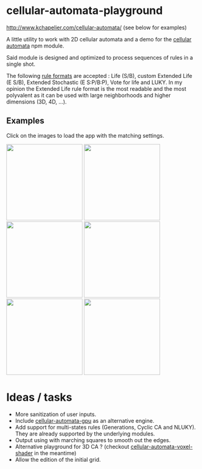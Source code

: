# cellular-automata-playground

http://www.kchapelier.com/cellular-automata/ (see below for examples)

A little utility to work with 2D cellular automata and a demo for the [cellular automata](https://github.com/kchapelier/cellular-automata) npm module.

Said module is designed and optimized to process sequences of rules in a single shot.

The following [rule formats](https://github.com/kchapelier/cellular-automata-rule-parser) are accepted : Life (S/B), custom Extended Life (E S/B), Extended Stochastic (E S:P/B:P), Vote for life and LUKY. In my opinion the Extended Life rule format is the most readable and the most polyvalent as it can be used with large neighborhoods and higher dimensions (3D, 4D, ...).

## Examples

Click on the images to load the app with the matching settings.

<a href="http://www.kchapelier.com/cellular-automata/#width=100&height=100&oov=1&rule=E_3,4_/_0,3,4_corner_2*8&rule=E_3,4_/_0,2,4_corner_4*4&rule=E_2,3_/_3*6"><img src="https://github.com/kchapelier/cellular-automata-playground/raw/master/example-images/example1.png" alt="" height=200 /></a> <a href="http://www.kchapelier.com/cellular-automata/#width=100&height=100&oov=1&rule=E_2,3_/_3,6*100&rule=E_2..5_/_0,7..8*3&rule=E_1..7_/_*3"><img src="https://github.com/kchapelier/cellular-automata-playground/raw/master/example-images/example2.png" alt="" height=200 /></a> <a href="http://www.kchapelier.com/cellular-automata/#width=100&height=100&oov=1&rule=E_2..4_/_0:0.035,2,3,4_V*40&rule=E_4,3_/_V*1&rule=E_3..8_/_7..8*1"><img src="https://github.com/kchapelier/cellular-automata-playground/raw/master/example-images/example3.png" alt="" height=200 /></a> <a href="http://www.kchapelier.com/cellular-automata/#width=100&height=100&oov=1&rule=E_4..7_/_0,1,4,6,7,8_V*96"><img src="https://github.com/kchapelier/cellular-automata-playground/raw/master/example-images/example4.png" alt="" height=200 /></a> <a href="http://www.kchapelier.com/cellular-automata/#width=100&height=100&oov=1&rule=E_3,4,6,7_/_3..4_axis_2*25&rule=E_8..12_/_2..4_V_2*11"><img src="https://github.com/kchapelier/cellular-automata-playground/raw/master/example-images/example5.png" alt="" height=200 /></a> <a href="http://www.kchapelier.com/cellular-automata/#width=100&height=100&oov=1&rule=E_3,2_/_3*40&rule=E_1,2_/_2,4_corner*6&rule=E_2,3_/_2,3_V*3"><img src="https://github.com/kchapelier/cellular-automata-playground/raw/master/example-images/example6.png" alt="" height=200 /></a>

# Ideas / tasks

* More sanitization of user inputs.
* Include [cellular-automata-gpu](https://github.com/kchapelier/cellular-automata-gpu) as an alternative engine.
* Add support for multi-states rules (Generations, Cyclic CA and NLUKY). They are already supported by the underlying modules.
* Output using with marching squares to smooth out the edges.
* Alternative playground for 3D CA ? (checkout [cellular-automata-voxel-shader](https://github.com/kchapelier/cellular-automata-voxel-shader) in the meantime)
* Allow the edition of the initial grid.
